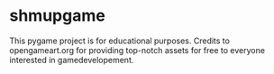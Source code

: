# shmupgame
This pygame project is for educational purposes.
Credits to opengameart.org for providing top-notch assets for free to everyone interested in gamedevelopement.
